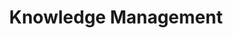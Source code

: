 ---
# This topic lives at
# https://digital.gov/topics/knowledge-management

# Topic Title
title: "Knowledge Management"

# description — keep it short and clear
# summary: ""

# Weight
weight: 1

# For more information on managing topics,
# see https://github.com/GSA/digitalgov.gov/wiki/topics
---